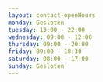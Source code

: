 ```yaml
---
layout: contact-openHours
monday: Gesloten
tuesday: 13:00 - 22:00
wednesday: 09:00 - 12:00
thursday: 09:00 - 20:00
friday: 09:00 - 18:30
saturday: 08:00 - 17:00
sunday: Gesloten
---
```

